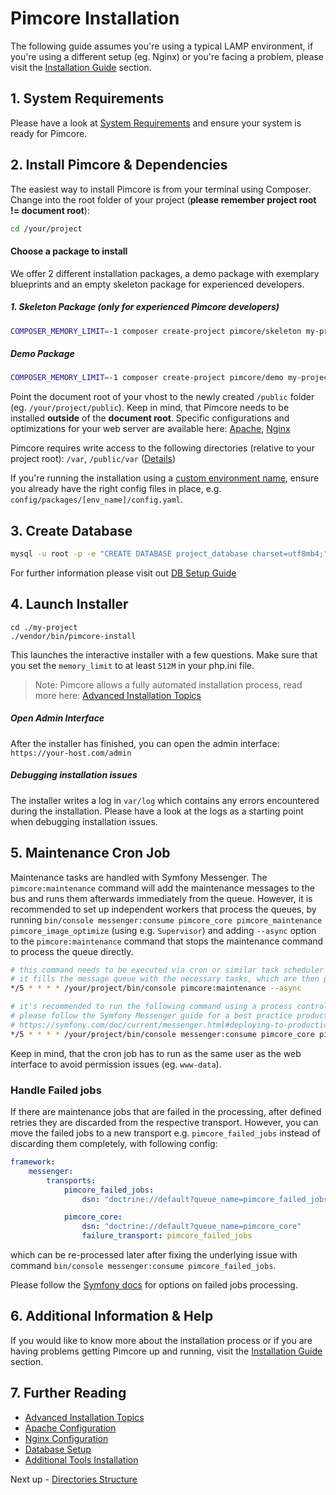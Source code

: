 # Pimcore Installation

The following guide assumes you're using a typical LAMP environment, if you're using a different setup (eg. Nginx) 
or you're facing a problem, please visit the [Installation Guide](../23_Installation_and_Upgrade/README.md) section.

## 1. System Requirements

Please have a look at [System Requirements](../23_Installation_and_Upgrade/01_System_Requirements.md) and ensure your system is ready for Pimcore.

## 2. Install Pimcore & Dependencies

The easiest way to install Pimcore is from your terminal using Composer.
Change into the root folder of your project (**please remember project root != document root**):
  
```bash
cd /your/project
```

#### Choose a package to install
We offer 2 different installation packages, a demo package with exemplary blueprints and an empty skeleton package for experienced developers.

##### 1. Skeleton Package (only for experienced Pimcore developers)
```bash
COMPOSER_MEMORY_LIMIT=-1 composer create-project pimcore/skeleton my-project
```

##### Demo Package
```bash
COMPOSER_MEMORY_LIMIT=-1 composer create-project pimcore/demo my-project
```

Point the document root of your vhost to the newly created `/public` folder (eg. `/your/project/public`).
Keep in mind, that Pimcore needs to be installed **outside** of the **document root**.
Specific configurations and optimizations for your web server are available here:
[Apache](../23_Installation_and_Upgrade/03_System_Setup_and_Hosting/01_Apache_Configuration.md),
[Nginx](../23_Installation_and_Upgrade/03_System_Setup_and_Hosting/02_Nginx_Configuration.md)

Pimcore requires write access to the following directories (relative to your project root): `/var`, `/public/var` ([Details](../23_Installation_and_Upgrade/03_System_Setup_and_Hosting/03_File_Permissions.md))

If you're running the installation using a [custom environment name](../21_Deployment/03_Configuration_Environments.md), ensure you already have the right config files in place, e.g. `config/packages/[env_name]/config.yaml`. 

## 3. Create Database

```bash
mysql -u root -p -e "CREATE DATABASE project_database charset=utf8mb4;"
```

For further information please visit out [DB Setup Guide](../23_Installation_and_Upgrade/03_System_Setup_and_Hosting/05_DB_Setup.md)

## 4. Launch Installer

```
cd ./my-project
./vendor/bin/pimcore-install
```

This launches the interactive installer with a few questions. Make sure that you set the `memory_limit` to at least `512M` in your php.ini file.   

> Note: Pimcore allows a fully automated installation process, read more here: [Advanced Installation Topics](./01_Advanced_Installation_Topics.md) 

##### Open Admin Interface
After the installer has finished, you can open the admin interface: `https://your-host.com/admin`

##### Debugging installation issues

The installer writes a log in `var/log` which contains any errors encountered during the installation. Please
have a look at the logs as a starting point when debugging installation issues.


## 5. Maintenance Cron Job

Maintenance tasks are handled with Symfony Messenger. The `pimcore:maintenance` command will add the maintenance
messages to the bus and runs them afterwards immediately from the queue. However, it is  recommended to set up independent
workers that process the queues, by running `bin/console messenger:consume pimcore_core pimcore_maintenance pimcore_image_optimize` (using e.g.
`Supervisor`) and adding `--async` option to the `pimcore:maintenance` command that stops the maintenance command to process
the queue directly.

```bash
# this command needs to be executed via cron or similar task scheduler
# it fills the message queue with the necessary tasks, which are then processed by messenger:consume
*/5 * * * * /your/project/bin/console pimcore:maintenance --async

# it's recommended to run the following command using a process control system like Supervisor
# please follow the Symfony Messenger guide for a best practice production setup: 
# https://symfony.com/doc/current/messenger.html#deploying-to-production
*/5 * * * * /your/project/bin/console messenger:consume pimcore_core pimcore_maintenance pimcore_image_optimize --time-limit=300
```

Keep in mind, that the cron job has to run as the same user as the web interface to avoid permission issues (eg. `www-data`).

### Handle Failed jobs
If there are maintenance jobs that are failed in the processing, after defined retries they are discarded from the respective transport. 
However, you can move the failed jobs to a new transport e.g. `pimcore_failed_jobs` instead of discarding them completely, with following config:
```yaml
framework:
    messenger:
        transports:
            pimcore_failed_jobs:
                dsn: "doctrine://default?queue_name=pimcore_failed_jobs&table_name=messenger_messages_pimcore_failed"

            pimcore_core:
                dsn: "doctrine://default?queue_name=pimcore_core"
                failure_transport: pimcore_failed_jobs
```
which can be re-processed later after fixing the underlying issue with command `bin/console messenger:consume pimcore_failed_jobs`.

Please follow the [Symfony docs](https://symfony.com/doc/current/messenger.html#saving-retrying-failed-messages) for options on failed jobs processing.

## 6. Additional Information & Help

If you would like to know more about the installation process or if you are having problems getting Pimcore up and running, visit the [Installation Guide](../23_Installation_and_Upgrade/README.md) section.

## 7. Further Reading

- [Advanced Installation Topics](./01_Advanced_Installation_Topics.md)
- [Apache Configuration](../23_Installation_and_Upgrade/03_System_Setup_and_Hosting/01_Apache_Configuration.md)
- [Nginx Configuration](../23_Installation_and_Upgrade/03_System_Setup_and_Hosting/02_Nginx_Configuration.md)
- [Database Setup](../23_Installation_and_Upgrade/03_System_Setup_and_Hosting/05_DB_Setup.md)
- [Additional Tools Installation](../23_Installation_and_Upgrade/03_System_Setup_and_Hosting/06_Additional_Tools_Installation.md)

Next up - [Directories Structure](./02_Directory_Structure.md)
